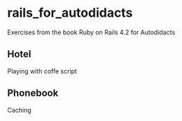 # rails_for_autodidacts
Exercises from the book Ruby on Rails 4.2 for Autodidacts

## Hotel
Playing with coffe script

## Phonebook
Caching
